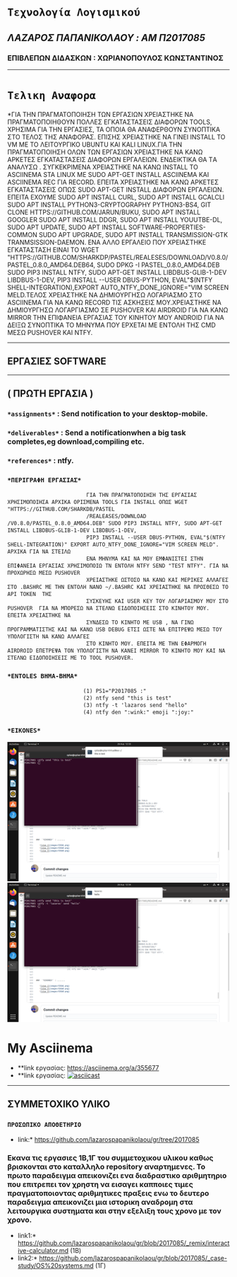 #               `Τεχνολογία Λογισμικού`
##         *ΛΑΖΑΡΟΣ ΠΑΠΑΝΙΚΟΛΑΟΥ : AM Π2017085*
###     ΕΠΙΒΛΕΠΩΝ ΔΙΔΑΣΚΩΝ : ΧΩΡΙΑΝΟΠΟΥΛΟΣ ΚΩΝΣΤΑΝΤΙΝΟΣ

------------------------------------------------------------
#                  `Τελικη Αναφορα`

*ΓΙΑ ΤΗΝ ΠΡΑΓΜΑΤΟΠΟΙΗΣΗ ΤΩΝ ΕΡΓΑΣΙΩΝ ΧΡΕΙΑΣΤΗΚΕ ΝΑ ΠΡΑΓΜΑΤΟΠΟΙΗΘΟΥΝ ΠΟΛΛΕΣ ΕΓΚΑΤΑΣΤΑΣΕΙΣ ΔΙΑΦΟΡΩΝ TOOLS, ΧΡΗΣΙΜΑ ΓΙΑ ΤΗΝ ΕΡΓΑΣΙΕΣ, ΤΑ ΟΠΟΙΑ ΘΑ ΑΝΑΦΕΡΘΟΥΝ ΣΥΝΟΠΤΙΚΑ ΣΤΟ ΤΕΛΟΣ ΤΗΣ ΑΝΑΦΟΡΑΣ. ΕΠΙΣΗΣ ΧΡΕΙΑΣΤΗΚΕ ΝΑ ΓΙΝΕΙ INSTALL ΤΟ VM ME ΤΟ ΛΕΙΤΟΥΡΓΙΚΟ UBUNTU KAI KALI LINUX.ΓΙΑ ΤΗΝ ΠΡΑΓΜΑΤΟΠΟΙΗΣΗ ΟΛΩΝ ΤΩΝ ΕΡΓΑΣΙΩΝ ΧΡΕΙΑΣΤΗΚΕ ΝΑ ΚΑΝΩ ΑΡΚΕΤΕΣ ΕΓΚΑΤΑΣΤΑΣΕΙΣ ΔΙΑΦΟΡΩΝ ΕΡΓΑΛΕΙΩΝ. ΕΝΔΕΙΚΤΙΚΑ ΘΑ ΤA ΑΝΑΛΥΣΩ . ΣΥΓΚΕΚΡΙΜΕΝΑ ΧΡΕΙΑΣΤΗΚΕ ΝΑ ΚΑΝΩ INSTALL TO ASCIINEMA STA LINUX ME SUDO APT-GET INSTALL ASCIINEMA KAI ASCIINEMA REC ΓΙΑ RECORD. ΕΠΕΙΤΑ ΧΡΕΙΑΣΤΗΚΕ ΝΑ ΚΑΝΩ ΑΡΚΕΤΕΣ ΕΓΚΑΤΑΣΤΑΣΕΙΣ ΟΠΩΣ SUDO APT-GET INSTALL ΔΙΑΦΟΡΩΝ ΕΡΓΑΛΕΙΩΝ. ΕΠΕΙΤΑ ΕΧΟΥΜΕ SUDO APT INSTALL CURL, SUDO APT INSTALL GCALCLI SUDO APT INSTALL PYTHON3-CRYPTOGRAPHY PYTHON3-BS4, GIT CLONE HTTPS://GITHUB.COM/JARUN/BUKU, SUDO APT INSTALL GOOGLER SUDO APT INSTALL DDGR, SUDO APT INSTALL YOUUTBE-DL, SUDO APT UPDATE, SUDO APT INSTALL SOFTWARE-PROPERTIES-COMMON SUDO APT UPGRADE, SUDO APT INSTALL TRANSMISSION-GTK TRANMSISSION-DAEMON. ΕΝΑ ΑΛΛΟ ΕΡΓΑΛΕΙΟ ΠΟΥ ΧΡΕΙΑΣΤΗΚΕ ΕΓΚΑΤΑΣΤΑΣΗ ΕΙΝΑΙ ΤΟ WGET "HTTPS://GITHUB.COM/SHARKDP/PASTEL/REALESES/DOWNLOAD/V0.8.0/PASTEL_0.8.0_AMD64.DEB64, SUDO DPKG -I PASTEL_0.8.0_AMD64.DEB SUDO PIP3 INSTALL NTFY, SUDO APT-GET INSTALL LIBDBUS-GLIB-1-DEV LIBDBUS-1-DEV, PIP3 INSTALL --USER DBUS-PYTHON, EVAL"$(NTFY SHELL-INTEGRATION),EXPORT AUTO_NTFY_DONE_IGNORE="VIM SCREEN MELD.ΤΕΛΟΣ ΧΡΕΙΑΣΤΗΚΕ ΝΑ ΔΗΜΙΟΥΡΓΗΣΩ ΛΟΓΑΡΙΑΣΜΟ ΣΤΟ ASCIINEMA ΓΙΑ ΝΑ ΚΑΝΩ RECORD ΤΙΣ ΑΣΚΗΣΕΙΣ ΜΟΥ.ΧΡΕΙΑΣΤΗΚΕ ΝΑ ΔΗΜΙΟΥΡΓΗΣΩ ΛΟΓΑΡΓΙΑΣΜΟ ΣΕ PUSHOVER KAI AIRDROID ΓΙΑ ΝΑ ΚΑΝΩ MIRROR ΤΗΝ ΕΠΙΦΑΝΕΙΑ ΕΡΓΑΣΙΑΣ ΤΟΥ ΚΙΝΗΤΟΥ ΜΟΥ ANDROID ΓΙΑ ΝΑ ΔΕΙΞΩ ΣΥΝΟΠΤΙΚΑ ΤΟ ΜΗΝΥΜΑ ΠΟΥ ΕΡΧΕΤΑΙ ΜΕ ΕΝΤΟΛΗ ΤΗΣ CMD ΜΕΣΩ PUSHOVER KAI NTFY.

-------------------------------------------------------------------------------------------------------------




##                 **ΕΡΓΑΣΙΕΣ SOFTWARE**



-------------------------------------------------------------------------------------------------------------



##                    ( ΠΡΩΤΗ ΕΡΓΑΣΙΑ )

### `*assignments*` : Send notification to your desktop-mobile.

### `*deliverables*` : Send a notificationwhen a big task completes,eg download,compiling etc.

### `*references*` : ntfy.

### `*ΠΕΡΙΓΡΑΦΗ ΕΡΓΑΣΙΑΣ*` 
                             ΓΙΑ ΤΗΝ ΠΡΑΓΜΑΤΟΠΟΙΗΣΗ ΤΗΣ ΕΡΓΑΣΙΑΣ ΧΡΗΣΙΜΟΠΟΙΗΣΑ ΑΡΧΙΚΑ ΟΡΙΣΜΕΝΑ TOOLS ΓΙΑ INSTALL ΟΠΩΣ WGET "HTTPS://GITHUB.COM/SHARKDB/PASTEL
                             /REALEASES/DOWNLOAD /V0.8.0/PASTEL_0.8.0_AMD64.DEB" SUDO PIP3 INSTALL NTFY, SUDO APT-GET INSTALL LIBDBUS-GLIB-1-DEV LIBDBUS-1-DEV, 
                             PIP3 INSTALL --USER DBUS-PYTHON, EVAL"$(NTFY SHELL-INTEGRATION)" EXPORT AUTO_NTFY_DONE_IGNORE="VIM SCREEN MELD". ΑΡΧΙΚΑ ΓΙΑ ΝΑ ΣΤΕΙΛΩ 
                             ΕΝΑ ΜΗΝΥΜΑ ΚΑΙ ΝΑ ΜΟΥ ΕΜΦΑΝΙΣΤΕΙ ΣΤΗΝ ΕΠΙΦΑΝΕΙΑ ΕΡΓΑΣΙΑΣ ΧΡΗΣΙΜΟΠΟΙΩ ΤΝ ΕΝΤΟΛΗ NTFY SEND "TEST NTFY". ΓΙΑ ΝΑ ΠΡΟΧΩΡΗΣΩ ΜΕΣΩ PUSHOVER 
                             ΧΡΕΙΑΣΤΗΚΕ ΩΣΤΟΣΟ ΝΑ ΚΑΝΩ ΚΑΙ ΜΕΡΙΚΕΣ ΑΛΛΑΓΕΣ ΣΤΟ .BASHRC ME THN ΕΝΤΟΛΗ NANO ~/.BASHRC ΚΑΙ ΧΡΕΙΑΣΤΗΚΕ ΝΑ ΠΡΟΣΘΕΣΩ ΤΟ API TOKEN  ΤΗΣ 
                             ΣΥΣΚΕΥΗΣ ΚΑΙ USER KEY ΤΟΥ ΛΟΓΑΡΙΑΣΜΟΥ ΜΟΥ ΣΤΟ PUSHOVER  ΓΙΑ ΝΑ ΜΠΟΡΕΣΩ ΝΑ ΣΤΕΛΝΩ ΕΙΔΟΠΟΙΗΣΕΙΣ ΣΤΟ ΚΙΝΗΤΟΥ ΜΟΥ. ΕΠΕΙΤΑ ΧΡΕΙΑΣΤΗΚΕ ΝΑ 
                             ΣΥΝΔΕΣΩ ΤΟ ΚΙΝΗΤΟ ΜΕ USB , ΝΑ ΓΙΝΩ ΠΡΟΓΡΑΜΜΑΤΙΣΤΗΣ ΚΑΙ ΝΑ ΚΑΝΩ USB DEBUG ΕΤΣΙ ΩΣΤΕ ΝΑ ΕΠΙΤΡΕΨΩ ΜΕΣΩ ΤΟΥ ΥΠΟΛΟΓΙΣΤΗ ΝΑ ΚΑΝΩ ΑΛΛΑΓΕΣ 
                             ΣΤΟ ΚΙΝΗΤΟ ΜΟΥ. ΕΠΕΙΤΑ ΜΕ ΤΗΝ ΕΦΑΡΜΟΓΗ AIRDROID ΕΠΕΤΡΕΨΑ ΤΟΝ ΥΠΟΛΟΓΙΣΤΗ ΝΑ ΚΑΝΕΙ MIRROR TO ΚΙΝΗΤΟ ΜΟΥ ΚΑΙ ΝΑ ΣΤΕΛΝΩ ΕΙΔΟΠΟΙΗΣΕΙΣ ΜΕ ΤΟ TOOL PUSHOVER.

### `*ENTOLES BHMA-BHMA*` 
                            (1) PS1="P2017085 :"
                            (2) ntfy send "this is test"
                            (3) ntfy -t 'lazaros send "hello"
                            (4) ntfy den ":wink:" emoji ":joy:"
                          


###  `*EIKONES*` 
   
   
   ![step 1](images/software1.png)
   ![step 2](images/software2.png)
   
  
   
   
 

# My Asciinema

* **link εργασίας: https://asciinema.org/a/355677
* **link εργασίας: [![asciicast](https://asciinema.org/a/355677.svg)](https://asciinema.org/a/355677)



-------------------------------------------------------------------------------------------------------------



                          



## ΣΥΜΜΕΤΟΧΙΚΟ ΥΛΙΚΟ
### `ΠΡΟΣΩΠΙΚΟ ΑΠΟΘΕΤΗΡΙΟ`
* link:* https://github.com/lazarospapanikolaou/gr/tree/2017085
### Εκανα τις εργασιες 1Β,1Γ του συμμετοχικου υλικου καθως βρισκονται στο καταλληλο repository αναρτημενες. Το πρωτο παραδειγμα απεικονιζει ενα διαδραστικο αριθμητηριο που επιτρεπει τον χρηστη να εισαγει καπποιες τιμες πραγματοποιοντας αριθμητικες πραξεις ενω το δευτερο παραδειγμα απεικονιζει μια ιστορικη αναδρομη στα λειτουργικα συστηματα και στην εξελιξη τους χρονο με τον χρονο.
* link1:* https://github.com/lazarospapanikolaou/gr/blob/2017085/_remix/interactive-calculator.md (1Β)
* link2:* https://github.com/lazarospapanikolaou/gr/blob/2017085/_case-study/OS%20systems.md (1Γ)
